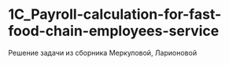 # 1C_Payroll-calculation-for-fast-food-chain-employees-service
Решение задачи из сборника Меркуловой, Ларионовой
